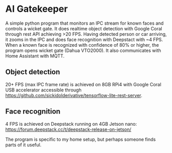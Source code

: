 # AI Gatekeeper

A simple python program that monitors an IPC stream for known faces and controls a wicket gate. It does realtime object detection with Google Coral through rest API achieving >20 FPS. Having detected person or car arriving, it zooms in the IPC and does face recognition with Deepstact with ~4 FPS. When a known face is recognized with confidence of 80% or higher, the program opens wicket gate (Dahua VTO2000). It also communicates with Home Assistant with MQTT. 

## Object detection
20+ FPS (max IPC frame rate) is achieved on 8GB RPi4 with Google Coral USB accelerator accessible through https://github.com/sickidolderivative/tensorflow-lite-rest-server. 

## Face recognition
4 FPS is achieved on Deepstack running on 4GB Jetson nano: https://forum.deepstack.cc/t/deepstack-release-on-jetson/ 


The program is specific to my home setup, but perhaps someone finds parts of it useful. 
